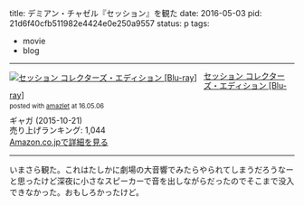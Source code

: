 title: デミアン・チャゼル『セッション』を観た
date: 2016-05-03
pid: 21d6f40cfb511982e4424e0e250a9557
status: p
tags:
- movie
- blog
---

<div class="amazlet-box" style="margin-bottom:0px;"><div class="amazlet-image" style="float:left;margin:0px 12px 1px 0px;"><a href="http://www.amazon.co.jp/exec/obidos/ASIN/B012FUDRDE/dotimpact-22/ref=nosim/" name="amazletlink" target="_blank"><img src="http://ecx.images-amazon.com/images/I/41pUvgdZHBL._SL160_.jpg" alt="セッション コレクターズ・エディション [Blu-ray]" style="border: none;" /></a></div><div class="amazlet-info" style="line-height:120%; margin-bottom: 10px"><div class="amazlet-name" style="margin-bottom:10px;line-height:120%"><a href="http://www.amazon.co.jp/exec/obidos/ASIN/B012FUDRDE/dotimpact-22/ref=nosim/" name="amazletlink" target="_blank">セッション コレクターズ・エディション [Blu-ray]</a><div class="amazlet-powered-date" style="font-size:80%;margin-top:5px;line-height:120%">posted with <a href="http://www.amazlet.com/" title="amazlet" target="_blank">amazlet</a> at 16.05.06</div></div><div class="amazlet-detail">ギャガ (2015-10-21)<br />売り上げランキング: 1,044<br /></div><div class="amazlet-sub-info" style="float: left;"><div class="amazlet-link" style="margin-top: 5px"><a href="http://www.amazon.co.jp/exec/obidos/ASIN/B012FUDRDE/dotimpact-22/ref=nosim/" name="amazletlink" target="_blank">Amazon.co.jpで詳細を見る</a></div></div></div><div class="amazlet-footer" style="clear: left"></div></div>

---- 

いまさら観た。これはたしかに劇場の大音響でみたらやられてしまうだろうなーと思ったけど深夜に小さなスピーカーで音を出しながらだったのでそこまで没入できなかった。おもしろかったけど。